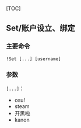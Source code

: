 ﻿[TOC]

## Set/账户设立、绑定

### 主要命令
`!Set [...] [username]`


### 参数

`[...]`：
+ osu!
+ steam
+ 开黑啦
+ kanon